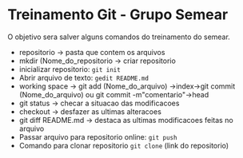 # Treinamento Git - Grupo Semear

O objetivo sera salver alguns comandos do treinamento do semear.

- repositorio -> pasta que contem os arquivos 
- mkdir (Nome_do_repositorio -> criar repositorio
- inicializar repositorio:
`git init`
-  Abrir arquivo de texto:
`gedit README.md`
- working space -> git add (Nome_do_arquivo) ->index->git commit (Nome_do_arquivo) ou git commit -m"comentario"->head
- git status -> checar a situacao das modificacoes
- checkout -> desfazer as ultimas alteracoes
- git diff README.md -> destaca as ultimas modificacoes feitas no arquivo
- Passar arquivo para repositorio online:
`git push` 
- Comando para clonar repositorio
`git clone` (link do repositorio)
